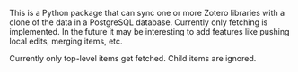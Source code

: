 This is a Python package that can sync one or more Zotero libraries with a clone of the data in a PostgreSQL database. Currently only fetching is implemented. In the future it may be interesting to add features like pushing local edits, merging items, etc.

Currently only top-level items get fetched. Child items are ignored.
